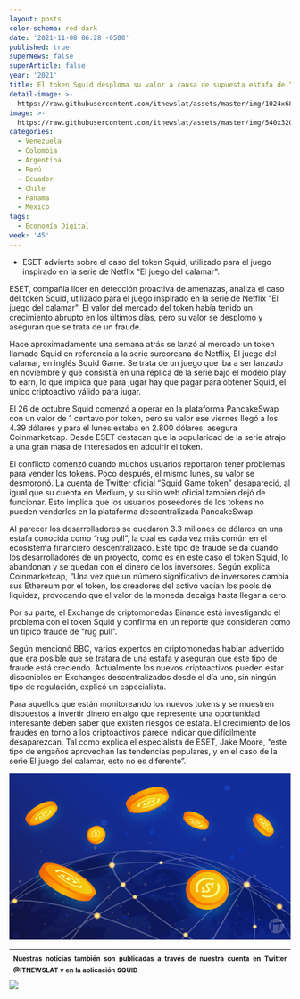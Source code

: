 ```yaml
---
layout: posts
color-schema: red-dark
date: '2021-11-08 06:28 -0500'
published: true
superNews: false
superArticle: false
year: '2021'
title: El token Squid desploma su valor a causa de supuesta estafa de “rug pull”
detail-image: >-
  https://raw.githubusercontent.com/itnewslat/assets/master/img/1024x680/Criptocoins-g.jpg
image: >-
  https://raw.githubusercontent.com/itnewslat/assets/master/img/540x320/Criptocoins-p.jpg
categories:
  - Venezuela
  - Colombia
  - Argentina
  - Perú
  - Ecuador
  - Chile
  - Panama
  - Mexico
tags:
  - Economía Digital
week: '45'
---
```

- ESET advierte sobre el caso del token Squid, utilizado para el juego inspirado en la serie de Netflix “El juego del calamar".

ESET, compañía líder en detección proactiva de amenazas, analiza el caso del token Squid, utilizado para el juego inspirado en la serie de Netflix “El juego del calamar". El valor del mercado del token había tenido un crecimiento abrupto en los últimos días, pero su valor se desplomó y aseguran que se trata de un fraude.
 
Hace aproximadamente una semana atrás se lanzó al mercado un token llamado Squid en referencia a la serie surcoreana de Netflix, El juego del calamar, en inglés Squid Game. Se trata de un juego que iba a ser lanzado en noviembre y que consistía en una réplica de la serie bajo el modelo play to earn, lo que implica que para jugar hay que pagar para obtener Squid, el único criptoactivo válido para jugar.
 
El 26 de octubre Squid comenzó a operar en la plataforma PancakeSwap con un valor de 1 centavo por token, pero su valor ese viernes llegó a los 4.39 dólares y para el lunes estaba en 2.800 dólares, asegura Coinmarketcap. Desde ESET destacan que la popularidad de la serie atrajo a una gran masa de interesados en adquirir el token.
 
El conflicto comenzó cuando muchos usuarios reportaron tener problemas para vender los tokens. Poco después, el mismo lunes, su valor se desmoronó. La cuenta de Twitter oficial “Squid Game token” desapareció, al igual que su cuenta en Medium, y su sitio web oficial también dejó de funcionar. Esto implica que los usuarios poseedores de los tokens no pueden venderlos en la plataforma descentralizada PancakeSwap.
 
Al parecer los desarrolladores se quedaron 3.3 millones de dólares en una estafa conocida como “rug pull”, la cual es cada vez más común en el ecosistema financiero descentralizado. Este tipo de fraude se da cuando los desarrolladores de un proyecto, como es en este caso el token Squid, lo abandonan y se quedan con el dinero de los inversores. Según explica Coinmarketcap, “Una vez que un número significativo de inversores cambia sus Ethereum por el token, los creadores del activo vacían los pools de liquidez, provocando que el valor de la moneda decaiga hasta llegar a cero.
 
Por su parte, el Exchange de criptomonedas Binance está investigando el problema con el token Squid y confirma en un reporte que consideran como  un típico fraude de “rug pull”.
 
Según mencionó BBC, varios expertos en criptomonedas habían advertido que era posible que se tratara de una estafa y aseguran que este tipo de fraude está creciendo. Actualmente los nuevos criptoactivos pueden estar disponibles en Exchanges descentralizados desde el día uno, sin ningún tipo de regulación, explicó un especialista.
 
Para aquellos que están monitoreando los nuevos tokens y se muestren dispuestos a invertir dinero en algo que represente una oportunidad interesante deben saber que existen riesgos de estafa. El crecimiento de los fraudes en torno a los criptoactivos parece indicar que difícilmente desaparezcan. Tal como explica el especialista de ESET, Jake Moore, “este tipo de engaños aprovechan las tendencias populares, y en el caso de la serie El juego del calamar, esto no es diferente”.

![](https://raw.githubusercontent.com/itnewslat/assets/master/img/540x320/Criptocoins-p.jpg)

<table style="height: 42px;" width="569">
<tbody>
<tr>
<td style="text-align: justify;"><sub><strong>Nuestras noticias también son publicadas a través de nuestra cuenta en Twitter <a href="https://twitter.com/itnewslat?lang=es">@ITNEWSLAT</a> y en la aplicación <a href="https://squidapp.co/en/">SQUID</a></strong></sub></td>
</tr>
</tbody>
</table>

<img src="https://tracker.metricool.com/c3po.jpg?hash=56f88a41e39ab42c063cc51676587a04"/>